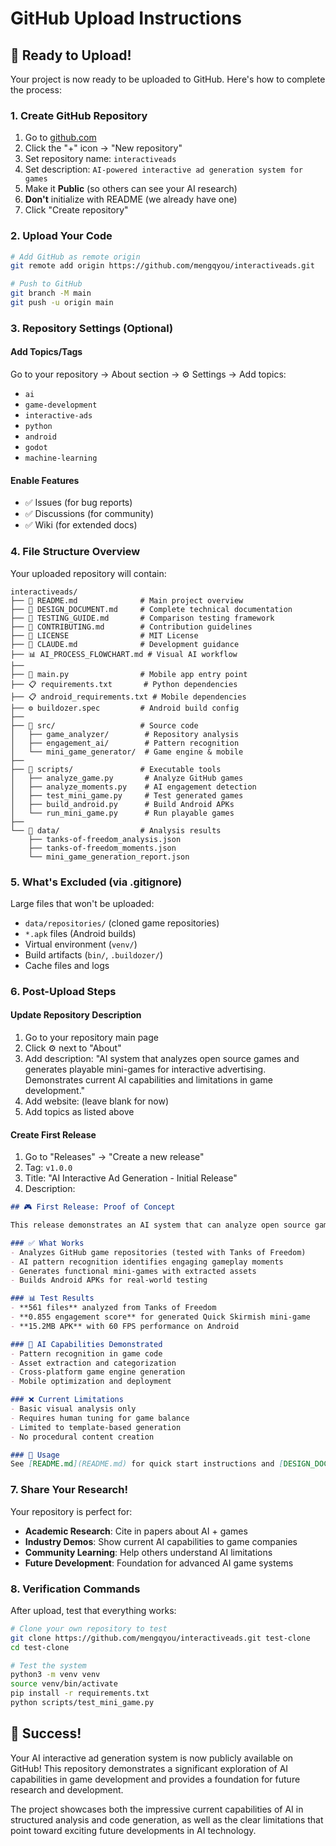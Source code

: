 # GitHub Upload Instructions

## 🚀 Ready to Upload!

Your project is now ready to be uploaded to GitHub. Here's how to complete the process:

### 1. Create GitHub Repository

1. Go to [github.com](https://github.com)
2. Click the "+" icon → "New repository"
3. Set repository name: `interactiveads`
4. Set description: `AI-powered interactive ad generation system for games`
5. Make it **Public** (so others can see your AI research)
6. **Don't** initialize with README (we already have one)
7. Click "Create repository"

### 2. Upload Your Code

```bash
# Add GitHub as remote origin
git remote add origin https://github.com/mengqyou/interactiveads.git

# Push to GitHub
git branch -M main
git push -u origin main
```

### 3. Repository Settings (Optional)

#### Add Topics/Tags
Go to your repository → About section → ⚙️ Settings → Add topics:
- `ai`
- `game-development`
- `interactive-ads`
- `python`
- `android`
- `godot`
- `machine-learning`

#### Enable Features
- ✅ Issues (for bug reports)
- ✅ Discussions (for community)
- ✅ Wiki (for extended docs)

### 4. File Structure Overview

Your uploaded repository will contain:

```
interactiveads/
├── 📄 README.md              # Main project overview
├── 📄 DESIGN_DOCUMENT.md     # Complete technical documentation  
├── 📄 TESTING_GUIDE.md       # Comparison testing framework
├── 📄 CONTRIBUTING.md        # Contribution guidelines
├── 📄 LICENSE                # MIT License
├── 📄 CLAUDE.md              # Development guidance
├── 📊 AI_PROCESS_FLOWCHART.md # Visual AI workflow
├── 
├── 🐍 main.py                # Mobile app entry point
├── 📋 requirements.txt       # Python dependencies
├── 📋 android_requirements.txt # Mobile dependencies
├── ⚙️ buildozer.spec         # Android build config
├── 
├── 📁 src/                   # Source code
│   ├── game_analyzer/        # Repository analysis
│   ├── engagement_ai/        # Pattern recognition
│   └── mini_game_generator/  # Game engine & mobile
├── 
├── 📁 scripts/               # Executable tools
│   ├── analyze_game.py       # Analyze GitHub games
│   ├── analyze_moments.py    # AI engagement detection
│   ├── test_mini_game.py     # Test generated games
│   ├── build_android.py      # Build Android APKs
│   └── run_mini_game.py      # Run playable games
├── 
└── 📁 data/                  # Analysis results
    ├── tanks-of-freedom_analysis.json
    ├── tanks-of-freedom_moments.json
    └── mini_game_generation_report.json
```

### 5. What's Excluded (via .gitignore)

Large files that won't be uploaded:
- `data/repositories/` (cloned game repositories)
- `*.apk` files (Android builds)
- Virtual environment (`venv/`)
- Build artifacts (`bin/`, `.buildozer/`)
- Cache files and logs

### 6. Post-Upload Steps

#### Update Repository Description
1. Go to your repository main page
2. Click ⚙️ next to "About"
3. Add description: "AI system that analyzes open source games and generates playable mini-games for interactive advertising. Demonstrates current AI capabilities and limitations in game development."
4. Add website: (leave blank for now)
5. Add topics as listed above

#### Create First Release
1. Go to "Releases" → "Create a new release"
2. Tag: `v1.0.0`
3. Title: "AI Interactive Ad Generation - Initial Release"
4. Description:
```markdown
## 🎮 First Release: Proof of Concept

This release demonstrates an AI system that can analyze open source games and generate playable mini-games for interactive advertising.

### ✅ What Works
- Analyzes GitHub game repositories (tested with Tanks of Freedom)
- AI pattern recognition identifies engaging gameplay moments
- Generates functional mini-games with extracted assets
- Builds Android APKs for real-world testing

### 📊 Test Results
- **561 files** analyzed from Tanks of Freedom
- **0.855 engagement score** for generated Quick Skirmish mini-game
- **15.2MB APK** with 60 FPS performance on Android

### 🔬 AI Capabilities Demonstrated
- Pattern recognition in game code
- Asset extraction and categorization
- Cross-platform game engine generation
- Mobile optimization and deployment

### ❌ Current Limitations
- Basic visual analysis only
- Requires human tuning for game balance
- Limited to template-based generation
- No procedural content creation

### 🚀 Usage
See [README.md](README.md) for quick start instructions and [DESIGN_DOCUMENT.md](DESIGN_DOCUMENT.md) for complete technical details.
```

### 7. Share Your Research!

Your repository is perfect for:
- **Academic Research**: Cite in papers about AI + games
- **Industry Demos**: Show current AI capabilities to game companies
- **Community Learning**: Help others understand AI limitations
- **Future Development**: Foundation for advanced AI game systems

### 8. Verification Commands

After upload, test that everything works:

```bash
# Clone your own repository to test
git clone https://github.com/mengqyou/interactiveads.git test-clone
cd test-clone

# Test the system
python3 -m venv venv
source venv/bin/activate
pip install -r requirements.txt
python scripts/test_mini_game.py
```

## 🎉 Success!

Your AI interactive ad generation system is now publicly available on GitHub! This repository demonstrates a significant exploration of AI capabilities in game development and provides a foundation for future research and development.

The project showcases both the impressive current capabilities of AI in structured analysis and code generation, as well as the clear limitations that point toward exciting future developments in AI technology.